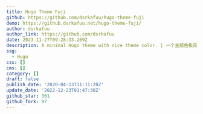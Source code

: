 ```yaml
---
title: Hugo Theme Fuji
github: https://github.com/dsrkafuu/hugo-theme-fuji
demo: https://github.dsrkafuu.net/hugo-theme-fuji/
author: dsrkafuu
author_link: https://github.com/dsrkafuu
date: 2023-11-27T09:28:33.269Z
description: A minimal Hugo theme with nice theme color. | 一个主题色极简 Hugo 主题。
ssg:
  - Hugo
css: []
cms: []
category: []
draft: false
publish_date: '2020-04-13T11:11:20Z'
update_date: '2022-12-23T01:47:30Z'
github_star: 361
github_fork: 97
---
```


